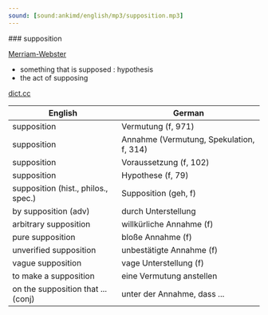 ```yaml
---
sound: [sound:ankimd/english/mp3/supposition.mp3]
---
```


\### supposition

[Merriam-Webster](https://www.merriam-webster.com/dictionary/supposition)

- something that is supposed : hypothesis
- the act of supposing

[dict.cc](https://www.dict.cc/supposition)

| English        | German       |
| -------------- | ------------ |
| supposition | Vermutung (f, 971) |
| supposition | Annahme (Vermutung, Spekulation, f, 314) |
| supposition | Voraussetzung (f, 102) |
| supposition | Hypothese (f, 79) |
| supposition (hist., philos., spec.) | Supposition (geh, f) |
| by supposition (adv) | durch Unterstellung |
| arbitrary supposition | willkürliche Annahme (f) |
| pure supposition | bloße Annahme (f) |
| unverified supposition | unbestätigte Annahme (f) |
| vague supposition | vage Unterstellung (f) |
| to make a supposition | eine Vermutung anstellen |
| on the supposition that ... (conj) | unter der Annahme, dass ... |
